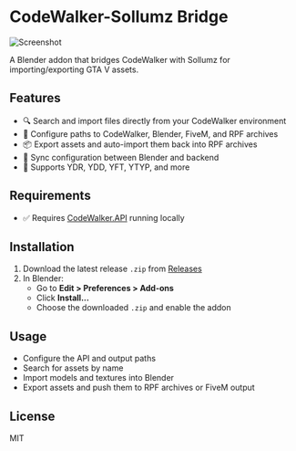 # CodeWalker-Sollumz Bridge

![Screenshot](https://i.postimg.cc/hvTrYYWP/codewalker-sollumz-bridge.png)

A Blender addon that bridges CodeWalker with Sollumz for importing/exporting GTA V assets.

## Features

- 🔍 Search and import files directly from your CodeWalker environment
- 📁 Configure paths to CodeWalker, Blender, FiveM, and RPF archives
- 📦 Export assets and auto-import them back into RPF archives
- 🔁 Sync configuration between Blender and backend
- 📄 Supports YDR, YDD, YFT, YTYP, and more

## Requirements

- ✅ Requires [CodeWalker.API](https://github.com/flobros/CodeWalker.API) running locally

## Installation

1. Download the latest release `.zip` from [Releases](https://github.com/flobros/codewalker_sollumz_bridge/releases)
2. In Blender:
   - Go to **Edit > Preferences > Add-ons**
   - Click **Install...**
   - Choose the downloaded `.zip` and enable the addon

## Usage

- Configure the API and output paths
- Search for assets by name
- Import models and textures into Blender
- Export assets and push them to RPF archives or FiveM output

## License

MIT
